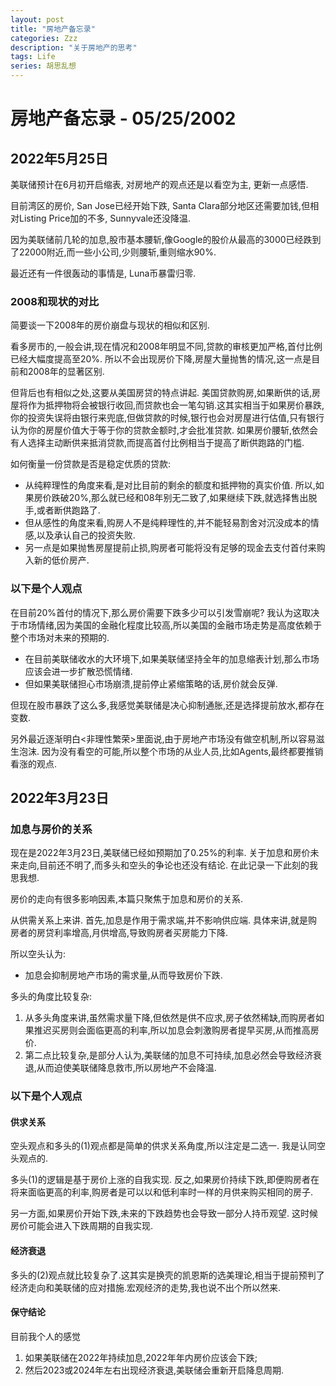 ```yaml
---
layout: post
title: "房地产备忘录"
categories: Zzz
description: "关于房地产的思考"
tags: Life
series: 胡思乱想
---
```



# 房地产备忘录 - 05/25/2002

## 2022年5月25日

美联储预计在6月初开启缩表, 对房地产的观点还是以看空为主, 更新一点感悟.

目前湾区的房价, San Jose已经开始下跌, Santa Clara部分地区还需要加钱,但相对Listing Price加的不多, Sunnyvale还没降温.

因为美联储前几轮的加息,股市基本腰斩,像Google的股价从最高的3000已经跌到了22000附近,而一些小公司,少则腰斩,重则缩水90%.

最近还有一件很轰动的事情是, Luna币暴雷归零.

### 2008和现状的对比

简要谈一下2008年的房价崩盘与现状的相似和区别.

看多房市的,一般会讲,现在情况和2008年明显不同,贷款的审核更加严格,首付比例已经大幅度提高至20%. 所以不会出现房价下降,房屋大量抛售的情况,这一点是目前和2008年的显著区别.

但背后也有相似之处,这要从美国房贷的特点讲起. 美国贷款购房,如果断供的话,房屋将作为抵押物将会被银行收回,而贷款也会一笔勾销.这其实相当于如果房价暴跌,你的投资失误将由银行来兜底,但做贷款的时候,银行也会对房屋进行估值,只有银行认为你的房屋价值大于等于你的贷款金额时,才会批准贷款. 如果房价腰斩,依然会有人选择主动断供来抵消贷款,而提高首付比例相当于提高了断供跑路的门槛.

如何衡量一份贷款是否是稳定优质的贷款:
  - 从纯粹理性的角度来看,是对比目前的剩余的额度和抵押物的真实价值. 所以,如果房价跌破20%,那么就已经和08年别无二致了,如果继续下跌,就选择售出脱手,或者断供跑路了.
  - 但从感性的角度来看,购房人不是纯粹理性的,并不能轻易割舍对沉没成本的情感,以及承认自己的投资失败.
  - 另一点是如果抛售房屋提前止损,购房者可能将没有足够的现金去支付首付来购入新的低价房产.

### 以下是个人观点

在目前20%首付的情况下,那么房价需要下跌多少可以引发雪崩呢? 我认为这取决于市场情绪,因为美国的金融化程度比较高,所以美国的金融市场走势是高度依赖于整个市场对未来的预期的.
  - 在目前美联储收水的大环境下,如果美联储坚持全年的加息缩表计划,那么市场应该会进一步扩散恐慌情绪.
  - 但如果美联储担心市场崩溃,提前停止紧缩策略的话,房价就会反弹.
  
但现在股市暴跌了这么多,我感觉美联储是决心抑制通胀,还是选择提前放水,都存在变数.

另外最近逐渐明白<非理性繁荣>里面说,由于房地产市场没有做空机制,所以容易滋生泡沫. 因为没有看空的可能,所以整个市场的从业人员,比如Agents,最终都要推销看涨的观点.


## 2022年3月23日

### 加息与房价的关系

现在是2022年3月23日,美联储已经如预期加了0.25%的利率. 关于加息和房价未来走向,目前还不明了,而多头和空头的争论也还没有结论. 在此记录一下此刻的我思我想.

房价的走向有很多影响因素,本篇只聚焦于加息和房价的关系.

从供需关系上来讲. 首先,加息是作用于需求端,并不影响供应端. 具体来讲,就是购房者的房贷利率增高,月供增高,导致购房者买房能力下降.

所以空头认为:
  - 加息会抑制房地产市场的需求量,从而导致房价下跌.

多头的角度比较复杂:
  1. 从多头角度来讲,虽然需求量下降,但依然是供不应求,房子依然稀缺,而购房者如果推迟买房则会面临更高的利率,所以加息会刺激购房者提早买房,从而推高房价.
  2. 第二点比较复杂,是部分人认为,美联储的加息不可持续,加息必然会导致经济衰退,从而迫使美联储降息救市,所以房地产不会降温.


### 以下是个人观点

#### 供求关系

空头观点和多头的(1)观点都是简单的供求关系角度,所以注定是二选一. 我是认同空头观点的.

多头(1)的逻辑是基于房价上涨的自我实现. 反之,如果房价持续下跌,即便购房者在将来面临更高的利率,购房者是可以以和低利率时一样的月供来购买相同的房子.

另一方面,如果房价开始下跌,未来的下跌趋势也会导致一部分人持币观望. 这时候房价可能会进入下跌周期的自我实现.

#### 经济衰退

多头的(2)观点就比较复杂了.这其实是换壳的凯恩斯的选美理论,相当于提前预判了经济走向和美联储的应对措施.宏观经济的走势,我也说不出个所以然来.

#### 保守结论

目前我个人的感觉
  1. 如果美联储在2022年持续加息,2022年年内房价应该会下跌; 
  2. 然后2023或2024年左右出现经济衰退,美联储会重新开启降息周期.
